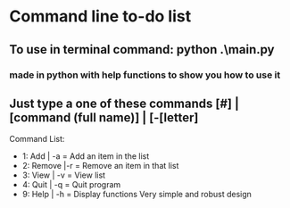 # Command line to-do list

## To use in terminal command: python .\main.py

### made in python with help functions to show you how to use it

## Just type a one of these commands [#] | [command (full name)] | [-[letter]
Command List:
- 1: Add    | -a   = Add an item in the list
- 2: Remove |-r  = Remove an item in that list
- 3: View   | -v   = View list
- 4: Quit   | -q   = Quit program
- 9: Help   | -h   = Display functions
Very simple and robust design

